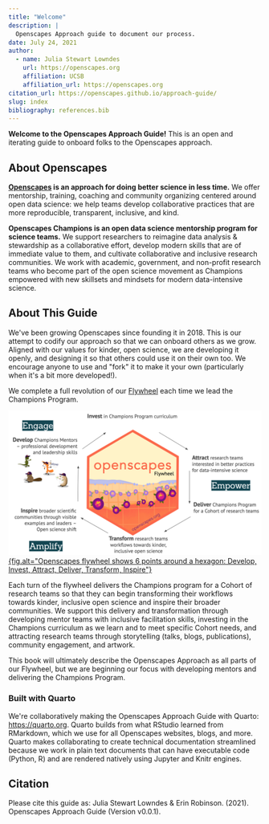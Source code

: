 ```yaml
---
title: "Welcome"
description: | 
  Openscapes Approach guide to document our process. 
date: July 24, 2021
author:
  - name: Julia Stewart Lowndes 
    url: https://openscapes.org
    affiliation: UCSB
    affiliation_url: https://openscapes.org
citation_url: https://openscapes.github.io/approach-guide/
slug: index
bibliography: references.bib
---
```


**Welcome to the Openscapes Approach Guide!** This is an open and iterating guide to onboard folks to the Openscapes approach. 

## About Openscapes

**[Openscapes](https://openscapes.org) is an approach for doing better science in less time.** We offer mentorship, training, coaching and community organizing centered around open data science: we help teams develop collaborative practices that are more reproducible, transparent, inclusive, and kind. 

**Openscapes Champions is an open data science mentorship program for science teams.** We support researchers to reimagine data analysis & stewardship as a collaborative effort, develop modern skills that are of immediate value to them, and cultivate collaborative and inclusive research communities. We work with academic, government, and non-profit research teams who become part of the open science movement as Champions empowered with new skillsets and mindsets for modern data-intensive science. 

## About This Guide

We've been growing Openscapes since founding it in 2018. This is our attempt to codify our approach so that we can onboard others as we grow. Aligned with our values for kinder, open science, we are developing it openly, and designing it so that others could use it on their own too. We encourage anyone to use and "fork" it to make it your own (particularly when it's a bit more developed!). 

We complete a full revolution of our [Flywheel](https://www.jimcollins.com/concepts/the-flywheel.html) each time we lead the Champions Program. 

[![Openscapes flywheel shows 6 points around a hexagon: Develop, Invest, Attract, Deliver, Transform, Inspire](images/openscapes-flywheel.png){fig.alt="Openscapes flywheel shows 6 points around a hexagon: Develop, Invest, Attract, Deliver, Transform, Inspire"}](https://openscapes.org)


Each turn of the flywheel delivers the Champions program for a Cohort of research teams so that they can begin transforming their workflows towards kinder, inclusive open science and inspire their broader communities. We support this delivery and transformation through developing mentor teams with inclusive facilitation skills, investing in the Champions curriculum as we learn and to meet specific Cohort needs, and attracting research teams through storytelling (talks, blogs, publications), community engagement, and artwork. 

This book will ultimately describe the Openscapes Approach as all parts of our Flywheel, but we are beginning our focus with developing mentors and delivering the Champions Program. 


### Built with Quarto

We're collaboratively making the Openscapes Approach Guide with Quarto: <https://quarto.org>. Quarto builds from what RStudio learned from RMarkdown, which we use for all Openscapes websites, blogs, and more. Quarto makes collaborating to create technical documentation streamlined because we work in plain text documents that can have executable code (Python, R) and are rendered natively using Jupyter and Knitr engines.

## Citation 

Please cite this guide as: 
Julia Stewart Lowndes & Erin Robinson. (2021). Openscapes Approach Guide (Version v0.0.1).